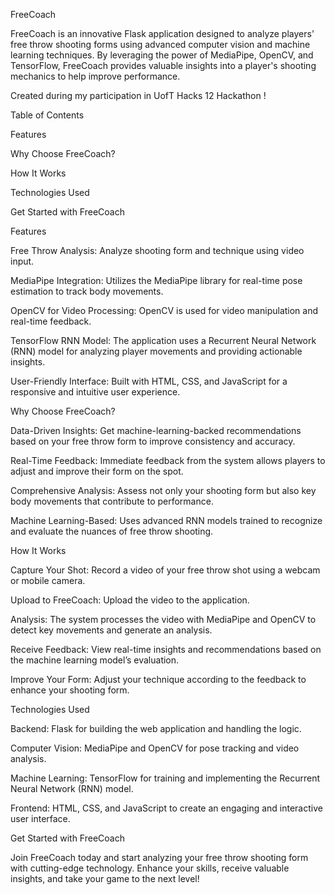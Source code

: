 FreeCoach

FreeCoach is an innovative Flask application designed to analyze players' free throw shooting forms using advanced computer vision and machine learning techniques. By leveraging the power of MediaPipe, OpenCV, and TensorFlow, FreeCoach provides valuable insights into a player's shooting mechanics to help improve performance.

Created during my participation in UofT Hacks 12 Hackathon !

Table of Contents

Features

Why Choose FreeCoach?

How It Works

Technologies Used

Get Started with FreeCoach

Features

Free Throw Analysis: Analyze shooting form and technique using video input.

MediaPipe Integration: Utilizes the MediaPipe library for real-time pose estimation to track body movements.

OpenCV for Video Processing: OpenCV is used for video manipulation and real-time feedback.

TensorFlow RNN Model: The application uses a Recurrent Neural Network (RNN) model for analyzing player movements and providing actionable insights.

User-Friendly Interface: Built with HTML, CSS, and JavaScript for a responsive and intuitive user experience.

Why Choose FreeCoach?

Data-Driven Insights: Get machine-learning-backed recommendations based on your free throw form to improve consistency and accuracy.

Real-Time Feedback: Immediate feedback from the system allows players to adjust and improve their form on the spot.

Comprehensive Analysis: Assess not only your shooting form but also key body movements that contribute to performance.

Machine Learning-Based: Uses advanced RNN models trained to recognize and evaluate the nuances of free throw shooting.

How It Works

Capture Your Shot: Record a video of your free throw shot using a webcam or mobile camera.

Upload to FreeCoach: Upload the video to the application.

Analysis: The system processes the video with MediaPipe and OpenCV to detect key movements and generate an analysis.

Receive Feedback: View real-time insights and recommendations based on the machine learning model’s evaluation.

Improve Your Form: Adjust your technique according to the feedback to enhance your shooting form.

Technologies Used

Backend: Flask for building the web application and handling the logic.

Computer Vision: MediaPipe and OpenCV for pose tracking and video analysis.

Machine Learning: TensorFlow for training and implementing the Recurrent Neural Network (RNN) model.

Frontend: HTML, CSS, and JavaScript to create an engaging and interactive user interface.

Get Started with FreeCoach

Join FreeCoach today and start analyzing your free throw shooting form with cutting-edge technology. Enhance your skills, receive valuable insights, and take your game to the next level!
